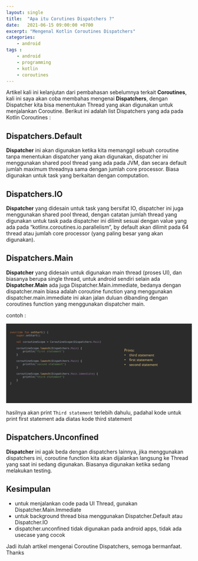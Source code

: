 ```yaml
---
layout: single
title:  "Apa itu Corutines Dispatchers ?"
date:   2021-06-15 09:00:00 +0700
excerpt: "Mengenal Kotlin Coroutines Dispatchers"
categories: 
    - android
tags : 
    - android
    - programming
    - kotlin
    - coroutines
---
```


Artikel kali ini kelanjutan dari pembahasan sebelumnya terkait **Coroutines**, kali ini saya akan coba membahas mengenai 
**Dispatchers**, dengan Dispatcher kita bisa menentukan Thread yang akan digunakan untuk menjalankan Coroutine. Berikut ini adalah list Dispatchers yang ada pada Kotlin Coroutines :

## Dispatchers.Default

**Dispatcher** ini akan digunakan ketika kita memanggil sebuah coroutine tanpa menentukan dispatcher yang akan digunakan, dispatcher ini menggunakan shared pool thread yang ada pada JVM, dan secara default jumlah maximum threadnya sama dengan jumlah core processor. Biasa digunakan untuk task yang berkaitan dengan computation.

## Dispatchers.IO

**Dispatcher** yang didesain untuk task yang bersifat IO, dispatcher ini juga menggunakan shared pool thread, dengan catatan jumlah thread yang digunakan untuk task pada dispatcher ini dilimit sesuai dengan value yang ada pada “kotlinx.coroutines.io.parallelism”, by default akan dilimit pada 64 thread atau jumlah core processor (yang paling besar yang akan digunakan).

## Dispatchers.Main

**Dispatcher** yang didesain untuk digunakan main thread (proses UI), dan biasanya berupa single thread, untuk android sendiri selain ada **Dispatcher.Main** ada juga Dispatcher.Main.immediate, bedanya dengan dispatcher.main biasa adalah coroutine function yang menggunakan dispatcher.main.immediate ini akan jalan duluan dibanding dengan coroutines function yang menggunakan dispatcher main.

contoh :

![Dispatchers.Main.Immediate](/assets/images/coroutines/dispatchermain_immediate.png)

hasilnya akan print `Third statement` terlebih dahulu, padahal kode untuk print first statement ada diatas kode third statement

## Dispatchers.Unconfined

**Dispatcher** ini agak beda dengan dispatchers lainnya, jika menggunakan dispatchers ini, coroutine function kita akan dijalankan langsung ke Thread yang saat ini sedang digunakan. Biasanya digunakan ketika sedang melakukan testing.


## Kesimpulan 
- untuk menjalankan code pada UI Thread, gunakan Dispatcher.Main.Immediate
- untuk background thread bisa menggunakan Dispatcher.Default atau Dispatcher.IO
- dispatcher.unconfined tidak digunakan pada android apps, tidak ada usecase yang cocok

Jadi itulah artikel mengenai Coroutine Dispatchers, semoga bermanfaat.
Thanks
